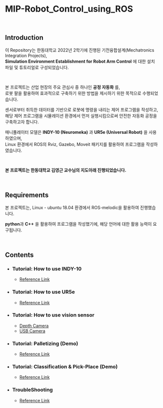 # MIP-Robot_Control_using_ROS

<br>

## Introduction

이 Repository는 한동대학교 2022년 2학기에 진행된 기전융합설계(Mechatronics Integration Projects), <br>
**Simulation Environment Establishment for Robot Arm Control** 에 대한 설치 파일 및 튜토리얼로 구성되었습니다.

<br>

본 프로젝트는 산업 현장의 주요 관심사 중 하나인 **공정 자동화** 를, <br>
로봇 팔을 활용하여 효과적으로 구축하기 위한 방법을 제시하기 위한 목적으로 수행되었습니다. <br>

센서로부터 취득한 데이터를 기반으로 로봇에 명령을 내리는 제어 프로그램을 작성하고, <br>
해당 제어 프로그램을 시뮬레이션 환경에서 먼저 실행시킴으로써 안전한 자동화 공정을 구축하고자 합니다.

매니퓰레이터 모델은 **INDY-10 (Neuromeka)** 과 **UR5e (Universal Robot)** 을 사용하였으며, <br>
Linux 환경에서 ROS의 Rviz, Gazebo, Moveit 패키지를 활용하여 프로그램을 작성하였습니다.

<br>

**본 프로젝트는 한동대학교 김영근 교수님의 지도아래 진행되었습니다.**

<br>

## Requirements

본 프로젝트는, Linux - ubuntu 18.04 환경에서 ROS-melodic을 활용하여 진행했습니다. <br>

**python**과 **C++** 을 활용하여 프로그램을 작성했기에, 해당 언어에 대한 활용 능력이 요구됩니다.


<br>

## Contents
* ### Tutorial: How to use INDY-10
  * [Reference Link](https://github.com/ykkimhgu/MIP2022-robot-boxpalletizing-indy10-demo/blob/main/Indy10/Indy10_Manual.md)

* ### Tutorial: How to use UR5e
  * [Reference Link](https://github.com/ykkimhgu/MIP2022-robot-boxpalletizing-indy10-demo/blob/main/UR5e/UR5e_Maunal.md)

* ### Tutorial: How to use vision sensor
  * [Depth Camera](https://github.com/ykkimhgu/MIP2022-robot-boxpalletizing-indy10-demo/blob/main/Manual/Depth_Camera_Manual.md)
  * [USB Camera](https://github.com/ykkimhgu/MIP2022-robot-boxpalletizing-indy10-demo/blob/main/Manual/Webcam_Manual.md)
  
* ### Tutorial: Palletizing (Demo)
  * [Reference Link](https://github.com/ykkimhgu/MIP2022-robot-boxpalletizing-indy10-demo/blob/main/Indy10/Demo_Palletizing.md)

* ### Tutorial: Classification & Pick-Place (Demo)
  * [Reference Link](https://github.com/ykkimhgu/MIP2022-robot-boxpalletizing-indy10-demo/blob/main/UR5e/Demo_Classification_Automate_using_QR_Code.md)

* ### TroubleShooting
  * [Reference Link](https://github.com/ykkimhgu/MIP2022-robot-boxpalletizing-indy10-demo/blob/main/Manual/Trouble_Shooting.md)
